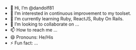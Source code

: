 - 👋 Hi, I’m @dandolf81
- 👀 I’m interested in continuous improvement to my toolset.
- 🌱 I’m currently learning Ruby, ReactJS, Ruby On Rails.
- 💞️ I’m looking to collaborate on ...
- 📫 How to reach me ...
- 😄 Pronouns: He/His
- ⚡ Fun fact: ...

<!---
dandolf81/dandolf81 is a ✨ special ✨ repository because its `README.md` (this file) appears on your GitHub profile.
You can click the Preview link to take a look at your changes.
--->
